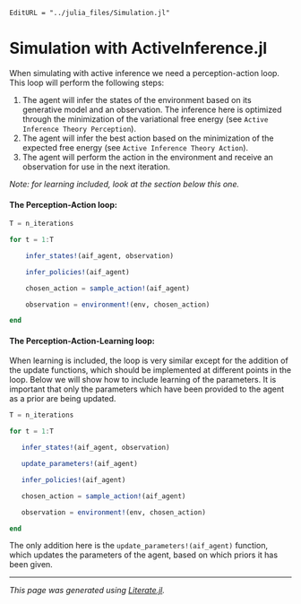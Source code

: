 ```@meta
EditURL = "../julia_files/Simulation.jl"
```

# Simulation with ActiveInference.jl
When simulating with active inference we need a perception-action loop. This loop will perform the following steps:
1. The agent will infer the states of the environment based on its generative model and an observation. The inference here is optimized through the minimization of the variational free energy (see `Active Inference Theory Perception`).
2. The agent will infer the best action based on the minimization of the expected free energy (see `Active Inference Theory Action`).
3. The agent will perform the action in the environment and receive an observation for use in the next iteration.

*Note: for learning included, look at the section below this one.*

#### The Perception-Action loop:
```julia
T = n_iterations

for t = 1:T

    infer_states!(aif_agent, observation)

    infer_policies!(aif_agent)

    chosen_action = sample_action!(aif_agent)

    observation = environment!(env, chosen_action)

end
```

#### The Perception-Action-Learning loop:
When learning is included, the loop is very similar except for the addition of the update functions, which should be implemented at different points in the loop.
Below we will show how to include learning of the parameters. It is important that only the parameters which have been provided to the agent as a prior are being updated.
```julia
T = n_iterations

for t = 1:T

   infer_states!(aif_agent, observation)

   update_parameters!(aif_agent)

   infer_policies!(aif_agent)

   chosen_action = sample_action!(aif_agent)

   observation = environment!(env, chosen_action)

end
```

The only addition here is the `update_parameters!(aif_agent)` function, which updates the parameters of the agent, based on which priors it has been given.

---

*This page was generated using [Literate.jl](https://github.com/fredrikekre/Literate.jl).*

